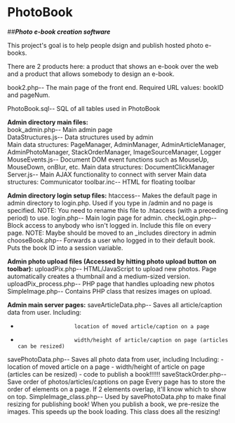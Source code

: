 PhotoBook
=========

##**_Photo e-book creation software_**

This project's goal is to help people dsign and publish hosted photo e-books.

There are 2 products here: a product that shows an e-book over the web and a product that allows somebody to design an e-book.

book2.php--	The main page of the front end. Required URL values: bookID and pageNum.

PhotoBook.sql--	SQL of all tables used in PhotoBook

**Admin directory main files:**  
book_admin.php--	Main admin page  
DataStructures.js--	Data structures used by admin  
	Main data structures: PageManager, AdminManager, AdminArticleManager, AdminPhotoManager, StackOrderManager, ImageSourceManager, Logger
MouseEvents.js--	Document DOM event functions such as MouseUp, MouseDown, onBlur, etc.
	Main data structures: DocumentClickManager
Server.js--			Main AJAX functionality to connect with server
	Main data structures: Communicator
toolbar.inc--		HTML for floating toolbar


**Admin directory login setup files:**
htaccess--			Makes the default page in admin directory to login.php. Used if you type in /admin and no page is specified.
	NOTE: You need to rename this file to .htaccess (with a preceding period) to use.
login.php--			Main login page for admin. 
checkLogin.php--	Block access to anybody who isn't logged in. Include this file on every page.
	NOTE: Maybe should be moved to an _includes directory in admin
chooseBook.php--	Forwards a user who logged in to their default book. Puts the book ID into a session variable.


**Admin photo upload files (Accessed by hitting photo upload button on toolbar):**
uploadPix.php--			HTML/JavaScript to upload new photos. Page automatically creates a thumbnail and a medium-sized version.
uploadPix_process.php--	PHP page that handles uploading new photos
SimpleImage.php--		Contains PHP class that resizes images on upload.


**Admin main server pages:**
saveArticleData.php--	Saves all article/caption data from user.
						Including:
*						location of moved article/caption on a page
*						width/height of article/caption on page (articles can be resized)
savePhotoData.php--		Saves all photo data from user, including 
						Including:
						- location of moved article on a page
						- width/height of article on page (articles can be resized)
						- code to publish a book!!!!!!
saveStackOrder.php--	Save order of photos/articles/captions on page
						Every page has to store the order of elements on a page.
						If 2 elements overlap, it'll know which to show on top.
SimpleImage_class.php--	Used by savePhotoData.php to make final resizing for publishing book!
						When you publish a book, we pre-resize the images. This speeds up the book loading.
						This class does all the resizing!